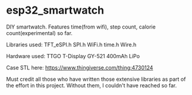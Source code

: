 # esp32_smartwatch
DIY smartwatch. Features time(from wifi), step count, calorie count(experimental) so far. 

Libraries used:
TFT_eSPI.h
SPI.h
WiFi.h
time.h
Wire.h

Hardware used:
TTGO T-Display
GY-521
400mAh LiPo

Case STL here: https://www.thingiverse.com/thing:4730124

Must credit all those who have written those extensive libraries as part of the effort in this project. Without them, I couldn't have reached so far.

